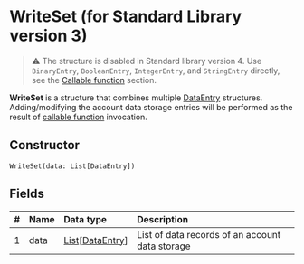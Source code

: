 # WriteSet (for Standard Library version 3)

> :warning: The structure is disabled in Standard library version 4. Use `BinaryEntry`, `BooleanEntry`, `IntegerEntry`, and `StringEntry` directly, see the [Callable function](/en/ride/functions/callable-function) section.

**WriteSet** is a structure that combines multiple [DataEntry](/en/ride/structures/script-actions/data-entry) structures. Adding/modifying the account data storage entries will be performed as the result of [callable function](/en/ride/functions/callable-function) invocation.

## Constructor

``` ride
WriteSet(data: List[DataEntry])
```

## Fields

| # | Name | Data type | Description |
| :--- | :--- | :--- | :--- |
| 1 | data | [List](/en/ride/data-types/list)[[DataEntry](/en/ride/structures/common-structures/data-entry)] | List of data records of an account data storage |
